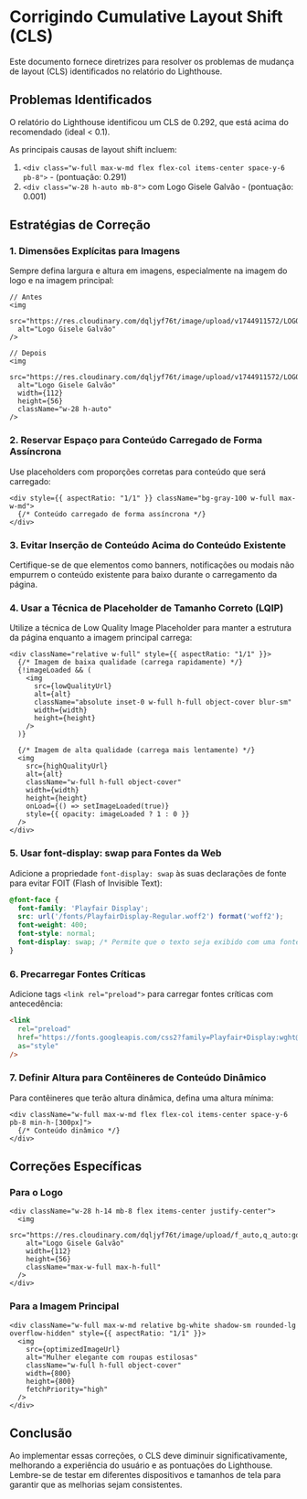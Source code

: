 # Corrigindo Cumulative Layout Shift (CLS)

Este documento fornece diretrizes para resolver os problemas de mudança de layout (CLS) identificados no relatório do Lighthouse.

## Problemas Identificados

O relatório do Lighthouse identificou um CLS de 0.292, que está acima do recomendado (ideal < 0.1).

As principais causas de layout shift incluem:

1. `<div class="w-full max-w-md flex flex-col items-center space-y-6 pb-8">` - (pontuação: 0.291)
2. `<div class="w-28 h-auto mb-8">` com Logo Gisele Galvão - (pontuação: 0.001)

## Estratégias de Correção

### 1. Dimensões Explícitas para Imagens

Sempre defina largura e altura em imagens, especialmente na imagem do logo e na imagem principal:

```tsx
// Antes
<img 
  src="https://res.cloudinary.com/dqljyf76t/image/upload/v1744911572/LOGO_DA_MARCA_GISELE_r14oz2.webp"
  alt="Logo Gisele Galvão"
/>

// Depois
<img 
  src="https://res.cloudinary.com/dqljyf76t/image/upload/v1744911572/LOGO_DA_MARCA_GISELE_r14oz2.webp"
  alt="Logo Gisele Galvão"
  width={112}
  height={56}
  className="w-28 h-auto"
/>
```

### 2. Reservar Espaço para Conteúdo Carregado de Forma Assíncrona

Use placeholders com proporções corretas para conteúdo que será carregado:

```tsx
<div style={{ aspectRatio: "1/1" }} className="bg-gray-100 w-full max-w-md">
  {/* Conteúdo carregado de forma assíncrona */}
</div>
```

### 3. Evitar Inserção de Conteúdo Acima do Conteúdo Existente

Certifique-se de que elementos como banners, notificações ou modais não empurrem o conteúdo existente para baixo durante o carregamento da página.

### 4. Usar a Técnica de Placeholder de Tamanho Correto (LQIP)

Utilize a técnica de Low Quality Image Placeholder para manter a estrutura da página enquanto a imagem principal carrega:

```tsx
<div className="relative w-full" style={{ aspectRatio: "1/1" }}>
  {/* Imagem de baixa qualidade (carrega rapidamente) */}
  {!imageLoaded && (
    <img 
      src={lowQualityUrl} 
      alt={alt}
      className="absolute inset-0 w-full h-full object-cover blur-sm"
      width={width}
      height={height}
    />
  )}
  
  {/* Imagem de alta qualidade (carrega mais lentamente) */}
  <img 
    src={highQualityUrl} 
    alt={alt}
    className="w-full h-full object-cover"
    width={width}
    height={height}
    onLoad={() => setImageLoaded(true)}
    style={{ opacity: imageLoaded ? 1 : 0 }}
  />
</div>
```

### 5. Usar font-display: swap para Fontes da Web

Adicione a propriedade `font-display: swap` às suas declarações de fonte para evitar FOIT (Flash of Invisible Text):

```css
@font-face {
  font-family: 'Playfair Display';
  src: url('/fonts/PlayfairDisplay-Regular.woff2') format('woff2');
  font-weight: 400;
  font-style: normal;
  font-display: swap; /* Permite que o texto seja exibido com uma fonte alternativa enquanto a personalizada carrega */
}
```

### 6. Precarregar Fontes Críticas

Adicione tags `<link rel="preload">` para carregar fontes críticas com antecedência:

```html
<link 
  rel="preload" 
  href="https://fonts.googleapis.com/css2?family=Playfair+Display:wght@400;700&display=swap" 
  as="style"
/>
```

### 7. Definir Altura para Contêineres de Conteúdo Dinâmico

Para contêineres que terão altura dinâmica, defina uma altura mínima:

```tsx
<div className="w-full max-w-md flex flex-col items-center space-y-6 pb-8 min-h-[300px]">
  {/* Conteúdo dinâmico */}
</div>
```

## Correções Específicas

### Para o Logo

```tsx
<div className="w-28 h-14 mb-8 flex items-center justify-center">
  <img 
    src="https://res.cloudinary.com/dqljyf76t/image/upload/f_auto,q_auto:good/v1744911572/LOGO_DA_MARCA_GISELE_r14oz2.webp"
    alt="Logo Gisele Galvão"
    width={112}
    height={56}
    className="max-w-full max-h-full"
  />
</div>
```

### Para a Imagem Principal

```tsx
<div className="w-full max-w-md relative bg-white shadow-sm rounded-lg overflow-hidden" style={{ aspectRatio: "1/1" }}>
  <img 
    src={optimizedImageUrl}
    alt="Mulher elegante com roupas estilosas" 
    className="w-full h-full object-cover"
    width={800}
    height={800}
    fetchPriority="high"
  />
</div>
```

## Conclusão

Ao implementar essas correções, o CLS deve diminuir significativamente, melhorando a experiência do usuário e as pontuações do Lighthouse. Lembre-se de testar em diferentes dispositivos e tamanhos de tela para garantir que as melhorias sejam consistentes.
